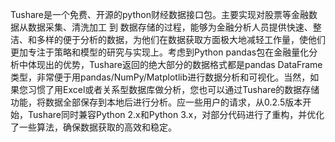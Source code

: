  Tushare是一个免费、开源的python财经数据接口包。主要实现对股票等金融数据从数据采集、清洗加工 到 数据存储的过程，能够为金融分析人员提供快速、整洁、和多样的便于分析的数据，为他们在数据获取方面极大地减轻工作量，使他们更加专注于策略和模型的研究与实现上。考虑到Python pandas包在金融量化分析中体现出的优势，Tushare返回的绝大部分的数据格式都是pandas DataFrame类型，非常便于用pandas/NumPy/Matplotlib进行数据分析和可视化。当然，如果您习惯了用Excel或者关系型数据库做分析，您也可以通过Tushare的数据存储功能，将数据全部保存到本地后进行分析。应一些用户的请求，从0.2.5版本开始，Tushare同时兼容Python 2.x和Python 3.x，对部分代码进行了重构，并优化了一些算法，确保数据获取的高效和稳定。